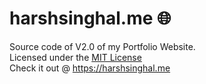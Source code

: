 # harshsinghal.me 🌐 
Source code of V2.0 of my Portfolio Website. <br>
Licensed under the <a href="https://github.com/harsh778/harsh778.github.io/blob/master/LICENSE">MIT License</a> <br>
Check it out @ https://harshsinghal.me

